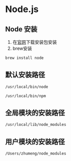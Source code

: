 # Node.js 

## Node 安装 

1. 在[官网](https://nodejs.org/en/download/)下载安装包安装
2. brew安装

```sh
brew install node
```

## 默认安装路径

```sh
/usr/local/bin/node

/usr/local/bin/npm 
```

## 全局模块的安装路径

```sh 
/usr/local/lib/node_modules
```

## 用户模块的安装路径

```sh 
/Users/zhumeng/node_modules
```
